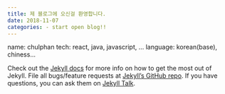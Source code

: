 ```yaml
---
title: 제 블로그에 오신걸 환영합니다.
date: 2018-11-07
categories: - start open blog!!
---
```


name: chulphan
tech: react, java, javascript, ...
language: korean(base), chiness...

Check out the [Jekyll docs][jekyll-docs] for more info on how to get the most out of Jekyll. File all bugs/feature requests at [Jekyll’s GitHub repo][jekyll-gh]. If you have questions, you can ask them on [Jekyll Talk][jekyll-talk].

[jekyll-docs]: https://jekyllrb.com/docs/home
[jekyll-gh]:   https://github.com/jekyll/jekyll
[jekyll-talk]: https://talk.jekyllrb.com/
